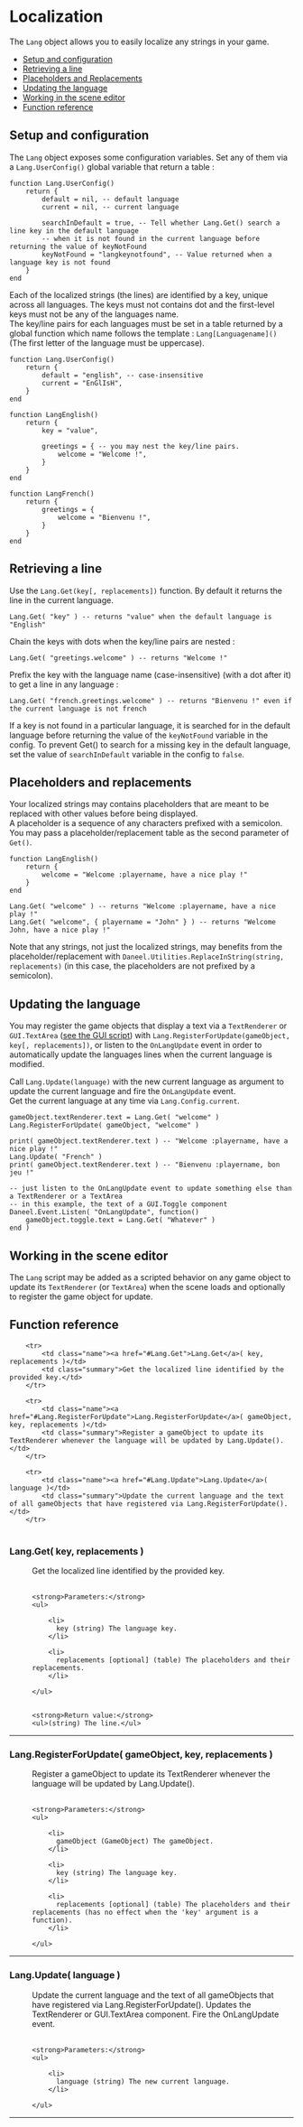 # Localization

The `Lang` object allows you to easily localize any strings in your game.  

- [Setup and configuration](#setup)
- [Retrieving a line](#retrieving-a-line)
- [Placeholders and Replacements](#placeholders-and-replacements)
- [Updating the language](#updating-the-language)
- [Working in the scene editor](#scene)
- [Function reference](#function-reference)


<a name="setup"></a>
## Setup and configuration

The `Lang` object exposes some configuration variables. Set any of them via a `Lang.UserConfig()` global variable that return a table :

    function Lang.UserConfig()
        return {
            default = nil, -- default language
            current = nil, -- current language
            
            searchInDefault = true, -- Tell whether Lang.Get() search a line key in the default language 
            -- when it is not found in the current language before returning the value of keyNotFound
            keyNotFound = "langkeynotfound", -- Value returned when a language key is not found
        }
    end

Each of the localized strings (the lines) are identified by a key, unique across all languages. The keys must not contains dot and the first-level keys must not be any of the languages name.  
The key/line pairs for each languages must be set in a table returned by a global function which name follows the template : `Lang[Languagename]()` (The first letter of the language must be uppercase).

    function Lang.UserConfig()
        return {
            default = "english", -- case-insensitive
            current = "EnGlIsH",
        }
    end

    function LangEnglish()
        return {
            key = "value",

            greetings = { -- you may nest the key/line pairs.
                welcome = "Welcome !", 
            }
        }
    end

    function LangFrench()
        return {
            greetings = { 
                welcome = "Bienvenu !",
            }
        }
    end


<a name="retrieving-a-line"></a>
## Retrieving a line

Use the `Lang.Get(key[, replacements])` function.
By default it returns the line in the current language.
    
    Lang.Get( "key" ) -- returns "value" when the default language is "English"

Chain the keys with dots when the key/line pairs are nested :

    Lang.Get( "greetings.welcome" ) -- returns "Welcome !" 

Prefix the key with the language name (case-insensitive) (with a dot after it) to get a line in any language :

    Lang.Get( "french.greetings.welcome" ) -- returns "Bienvenu !" even if the current language is not french

If a key is not found in a particular language, it is searched for in the default language before returning the value of the `keyNotFound` variable in the config. To prevent Get() to search for a missing key in the default language, set the value of `searchInDefault` variable in the config to `false`.


<a name="placeholders-and-replacements"></a>
## Placeholders and replacements

Your localized strings may contains placeholders that are meant to be replaced with other values before being displayed.  
A placeholder is a sequence of any characters prefixed with a semicolon.  
You may pass a placeholder/replacement table as the second parameter of `Get()`.
    
    function LangEnglish()
        return {
            welcome = "Welcome :playername, have a nice play !"
        }
    end

    Lang.Get( "welcome" ) -- returns "Welcome :playername, have a nice play !"
    Lang.Get( "welcome", { playername = "John" } ) -- returns "Welcome John, have a nice play !"

Note that any strings, not just the localized strings, may benefits from the placeholder/replacement with `Daneel.Utilities.ReplaceInString(string, replacements)` (in this case, the placeholders are not prefixed by a semicolon).


<a name="updating-the-language"></a>
## Updating the language

You may register the game objects that display a text via a `TextRenderer` or `GUI.TextArea` ([see the GUI script](/docs/gui#textarea)) with `Lang.RegisterForUpdate(gameObject, key[, replacements])`, or listen to the `OnLangUpdate` event in order to automatically update the languages lines when the current language is modified.

Call `Lang.Update(language)` with the new current language as argument to update the current language and fire the `OnLangUpdate` event.  
Get the current language at any time via `Lang.Config.current`.

    gameObject.textRenderer.text = Lang.Get( "welcome" )
    Lang.RegisterForUpdate( gameObject, "welcome" )

    print( gameObject.textRenderer.text ) -- "Welcome :playername, have a nice play !"
    Lang.Update( "French" )
    print( gameObject.textRenderer.text ) -- "Bienvenu :playername, bon jeu !"

    -- just listen to the OnLangUpdate event to update something else than a TextRenderer or a TextArea
    -- in this example, the text of a GUI.Toggle component
    Daneel.Event.Listen( "OnLangUpdate", function()
        gameObject.toggle.text = Lang.Get( "Whatever" )
    end )


<a name="scene"></a>
## Working in the scene editor

The `Lang` script may be added as a scripted behavior on any game object to update its `TextRenderer` (or `TextArea`) when the scene loads and optionally to register the game object for update.


<a name="function-reference"></a>
## Function reference

<table class="function_list">
    
        <tr>
            <td class="name"><a href="#Lang.Get">Lang.Get</a>( key, replacements )</td>
            <td class="summary">Get the localized line identified by the provided key.</td>
        </tr>
    
        <tr>
            <td class="name"><a href="#Lang.RegisterForUpdate">Lang.RegisterForUpdate</a>( gameObject, key, replacements )</td>
            <td class="summary">Register a gameObject to update its TextRenderer whenever the language will be updated by Lang.Update().</td>
        </tr>
    
        <tr>
            <td class="name"><a href="#Lang.Update">Lang.Update</a>( language )</td>
            <td class="summary">Update the current language and the text of all gameObjects that have registered via Lang.RegisterForUpdate().</td>
        </tr>
    
</table>

<dl class="function">
    
        
<dt><a name="Lang.Get"></a><h3>Lang.Get( key, replacements )</h3></dt>
<dd>
Get the localized line identified by the provided key.
<br><br>

    <strong>Parameters:</strong>
    <ul>
        
        <li>
          key (string) The language key.
        </li>
        
        <li>
          replacements [optional] (table) The placeholders and their replacements.
        </li>
        
    </ul>


    <strong>Return value:</strong>
    <ul>(string) The line.</ul>

</dd>
<hr>
    
        
<dt><a name="Lang.RegisterForUpdate"></a><h3>Lang.RegisterForUpdate( gameObject, key, replacements )</h3></dt>
<dd>
Register a gameObject to update its TextRenderer whenever the language will be updated by Lang.Update().
<br><br>

    <strong>Parameters:</strong>
    <ul>
        
        <li>
          gameObject (GameObject) The gameObject.
        </li>
        
        <li>
          key (string) The language key.
        </li>
        
        <li>
          replacements [optional] (table) The placeholders and their replacements (has no effect when the 'key' argument is a function).
        </li>
        
    </ul>


</dd>
<hr>
    
        
<dt><a name="Lang.Update"></a><h3>Lang.Update( language )</h3></dt>
<dd>
Update the current language and the text of all gameObjects that have registered via Lang.RegisterForUpdate(). Updates the TextRenderer or GUI.TextArea component. Fire the OnLangUpdate event.
<br><br>

    <strong>Parameters:</strong>
    <ul>
        
        <li>
          language (string) The new current language.
        </li>
        
    </ul>


</dd>
<hr>
    
</dl>

